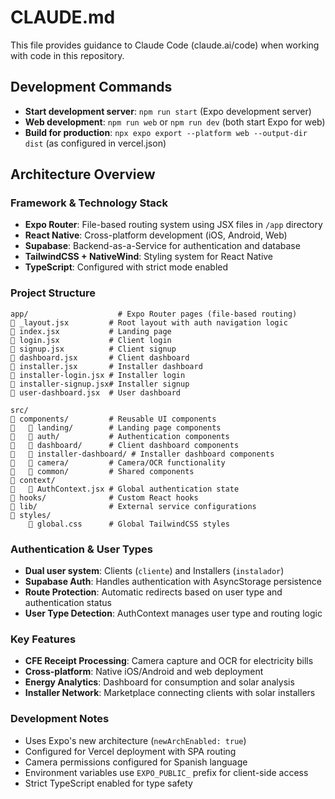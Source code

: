 # CLAUDE.md

This file provides guidance to Claude Code (claude.ai/code) when working with code in this repository.

## Development Commands

- **Start development server**: `npm run start` (Expo development server)
- **Web development**: `npm run web` or `npm run dev` (both start Expo for web)
- **Build for production**: `npx expo export --platform web --output-dir dist` (as configured in vercel.json)

## Architecture Overview

### Framework & Technology Stack
- **Expo Router**: File-based routing system using JSX files in `/app` directory
- **React Native**: Cross-platform development (iOS, Android, Web)
- **Supabase**: Backend-as-a-Service for authentication and database
- **TailwindCSS + NativeWind**: Styling system for React Native
- **TypeScript**: Configured with strict mode enabled

### Project Structure
```
app/                    # Expo Router pages (file-based routing)
   _layout.jsx         # Root layout with auth navigation logic
   index.jsx           # Landing page
   login.jsx           # Client login
   signup.jsx          # Client signup  
   dashboard.jsx       # Client dashboard
   installer.jsx       # Installer dashboard
   installer-login.jsx # Installer login
   installer-signup.jsx# Installer signup
   user-dashboard.jsx  # User dashboard

src/
   components/         # Reusable UI components
      landing/        # Landing page components
      auth/           # Authentication components
      dashboard/      # Client dashboard components
      installer-dashboard/ # Installer dashboard components
      camera/         # Camera/OCR functionality
      common/         # Shared components
   context/
      AuthContext.jsx # Global authentication state
   hooks/              # Custom React hooks
   lib/                # External service configurations
   styles/
       global.css      # Global TailwindCSS styles
```

### Authentication & User Types
- **Dual user system**: Clients (`cliente`) and Installers (`instalador`) 
- **Supabase Auth**: Handles authentication with AsyncStorage persistence
- **Route Protection**: Automatic redirects based on user type and authentication status
- **User Type Detection**: AuthContext manages user type and routing logic

### Key Features
- **CFE Receipt Processing**: Camera capture and OCR for electricity bills
- **Cross-platform**: Native iOS/Android and web deployment
- **Energy Analytics**: Dashboard for consumption and solar analysis
- **Installer Network**: Marketplace connecting clients with solar installers

### Development Notes
- Uses Expo's new architecture (`newArchEnabled: true`)
- Configured for Vercel deployment with SPA routing
- Camera permissions configured for Spanish language
- Environment variables use `EXPO_PUBLIC_` prefix for client-side access
- Strict TypeScript enabled for type safety